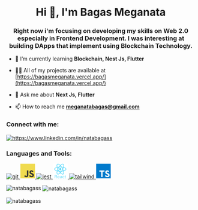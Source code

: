 <h1 align="center">Hi 👋, I'm Bagas Meganata</h1>
<h3 align="center">Right now i'm focusing on developing my skills on Web 2.0 especially in Frontend Development. I was interesting at building DApps that implement using Blockchain Technology.</h3>

- 🌱 I’m currently learning **Blockchain, Nest Js, Flutter**

- 👨‍💻 All of my projects are available at [https://bagasmeganata.vercel.app/](https://bagasmeganata.vercel.app/)

- 💬 Ask me about **Next Js, Flutter**

- 📫 How to reach me **meganatabagas@gmail.com**

<h3 align="left">Connect with me:</h3>
<p align="left">
<a href="https://linkedin.com/in/https://www.linkedin.com/in/natabagass" target="blank"><img align="center" src="https://raw.githubusercontent.com/rahuldkjain/github-profile-readme-generator/master/src/images/icons/Social/linked-in-alt.svg" alt="https://www.linkedin.com/in/natabagass" height="30" width="40" /></a>
</p>

<h3 align="left">Languages and Tools:</h3>
<p align="left"> <a href="https://git-scm.com/" target="_blank" rel="noreferrer"> <img src="https://www.vectorlogo.zone/logos/git-scm/git-scm-icon.svg" alt="git" width="40" height="40"/> </a> <a href="https://developer.mozilla.org/en-US/docs/Web/JavaScript" target="_blank" rel="noreferrer"> <img src="https://raw.githubusercontent.com/devicons/devicon/master/icons/javascript/javascript-original.svg" alt="javascript" width="40" height="40"/> </a> <a href="https://jestjs.io" target="_blank" rel="noreferrer"> <img src="https://www.vectorlogo.zone/logos/jestjsio/jestjsio-icon.svg" alt="jest" width="40" height="40"/> </a> <a href="https://reactjs.org/" target="_blank" rel="noreferrer"> <img src="https://raw.githubusercontent.com/devicons/devicon/master/icons/react/react-original-wordmark.svg" alt="react" width="40" height="40"/> </a> <a href="https://tailwindcss.com/" target="_blank" rel="noreferrer"> <img src="https://www.vectorlogo.zone/logos/tailwindcss/tailwindcss-icon.svg" alt="tailwind" width="40" height="40"/> </a> <a href="https://www.typescriptlang.org/" target="_blank" rel="noreferrer"> <img src="https://raw.githubusercontent.com/devicons/devicon/master/icons/typescript/typescript-original.svg" alt="typescript" width="40" height="40"/> </a> </p>

<p><img align="left" src="https://github-readme-stats.vercel.app/api/top-langs?username=natabagass&show_icons=true&locale=en&layout=compact" alt="natabagass" /></p>

<p>&nbsp;<img align="center" src="https://github-readme-stats.vercel.app/api?username=natabagass&show_icons=true&locale=en" alt="natabagass" /></p>

<p><img align="center" src="https://github-readme-streak-stats.herokuapp.com/?user=natabagass&" alt="natabagass" /></p>
